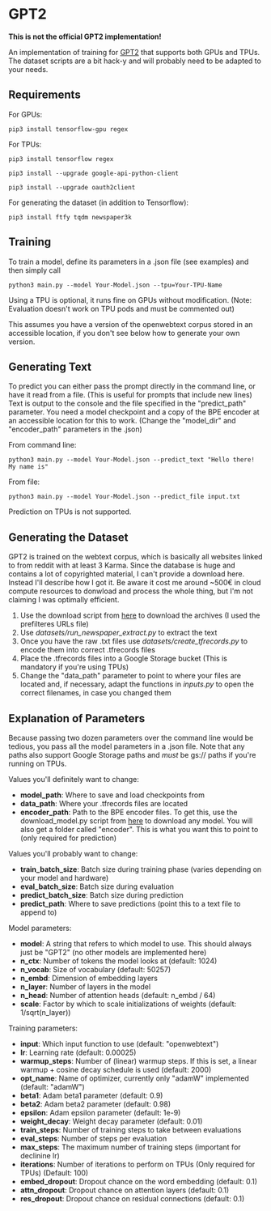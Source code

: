 # GPT2
**This is not the official GPT2 implementation!**

An implementation of training for [GPT2](https://openai.com/blog/better-language-models/) that supports both GPUs and TPUs. The dataset scripts are a bit hack-y and will probably need to be adapted to your needs. 
## Requirements
For GPUs:

`pip3 install tensorflow-gpu regex`

For TPUs:

`pip3 install tensorflow regex`

`pip3 install --upgrade google-api-python-client`

`pip3 install --upgrade oauth2client`

For generating the dataset (in addition to Tensorflow):

`pip3 install ftfy tqdm newspaper3k`


## Training
To train a model, define its parameters in a .json file (see examples) and then simply call

`python3 main.py --model Your-Model.json --tpu=Your-TPU-Name`

Using a TPU is optional, it runs fine on GPUs without modification. (Note: Evaluation doesn't work on TPU pods and must be commented out) 

This assumes you have a version of the openwebtext corpus stored in an accessible location, if you don't see below how to generate your own version.

## Generating Text
To predict you can either pass the prompt directly in the command line, or have it read from a file. (This is useful for prompts that include new lines) Text is output to the console and the file specified in the "predict_path" parameter. You need a model checkpoint and a copy of the BPE encoder at an accessible location for this to work. (Change the "model_dir" and "encoder_path" parameters in the .json)

From command line:

`python3 main.py --model Your-Model.json --predict_text "Hello there! My name is"`

From file:

`python3 main.py --model Your-Model.json --predict_file input.txt`

Prediction on TPUs is not supported.

## Generating the Dataset
GPT2 is trained on the webtext corpus, which is basically all websites linked to from reddit with at least 3 Karma. Since the database is huge and contains a lot of copyrighted material, I can't provide a download here. Instead I'll describe how I got it. Be aware it cost me around ~500€ in cloud compute resources to donwload and process the whole thing, but I'm not claiming I was optimally efficient. 
1. Use the download script from [here](https://github.com/jcpeterson/openwebtext) to download the archives (I used the prefilteres URLs file)
2. Use *datasets/run_newspaper_extract.py* to extract the text
3. Once you have the raw .txt files use *datasets/create_tfrecords.py* to encode them into correct .tfrecords files
4. Place the .tfrecords files into a Google Storage bucket (This is mandatory if you're using TPUs)
5. Change the "data_path" parameter to point to where your files are located and, if necessary, adapt the functions in *inputs.py* to open the correct filenames, in case you changed them


## Explanation of Parameters
Because passing two dozen parameters over the command line would be tedious, you pass all the model parameters in a .json file. Note that any paths also support Google Storage paths and *must* be gs:// paths if you're running on TPUs.

Values you'll definitely want to change:
* **model_path**: Where to save and load checkpoints from
* **data_path**: Where your .tfrecords files are located
* **encoder_path**: Path to the BPE encoder files. To get this, use the download_model.py script from [here](https://github.com/openai/gpt-2) to download any model. You will also get a folder called "encoder". This is what you want this to point to (only required for prediction)

Values you'll probably want to change:
* **train_batch_size**: Batch size during training phase (varies depending on your model and hardware)
* **eval_batch_size**: Batch size during evaluation
* **predict_batch_size**: Batch size during prediction
* **predict_path**: Where to save predictions (point this to a text file to append to)

Model parameters:
* **model**: A string that refers to which model to use. This should always just be "GPT2" (no other models are implemented here)
* **n_ctx**: Number of tokens the model looks at (default: 1024)
* **n_vocab**: Size of vocabulary (default: 50257)
* **n_embd**: Dimension of embedding layers
* **n_layer**: Number of layers in the model
* **n_head**: Number of attention heads (default: n_embd / 64)
* **scale**: Factor by which to scale initializations of weights (default: 1/sqrt(n_layer))

Training parameters:
* **input**: Which input function to use (default: "openwebtext")
* **lr**: Learning rate (default: 0.00025)
* **warmup_steps**: Number of (linear) warmup steps. If this is set, a linear warmup + cosine decay schedule is used (default: 2000)
* **opt_name**: Name of optimizer, currently only "adamW" implemented (default: "adamW")
* **beta1**: Adam beta1 parameter (default: 0.9)
* **beta2**: Adam beta2 parameter (default: 0.98)
* **epsilon**: Adam epsilon parameter (default: 1e-9)
* **weight_decay**: Weight decay parameter (default: 0.01)
* **train_steps**: Number of training steps to take between evaluations
* **eval_steps**: Number of steps per evaluation
* **max_steps**: The maximum number of training steps (important for declinine lr)
* **iterations**: Number of iterations to perform on TPUs (Only required for TPUs) (Default: 100)
* **embed_dropout**: Dropout chance on the word embedding (default: 0.1)
* **attn_dropout**: Dropout chance on attention layers (default: 0.1)
* **res_dropout**: Dropout chance on residual connections (default: 0.1)
